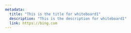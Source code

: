 ```yaml
---
metadata:
  title: "This is the title for whiteboard1"
  description: "This is the description for whiteboard1"
  link: https://bing.com
---
```

